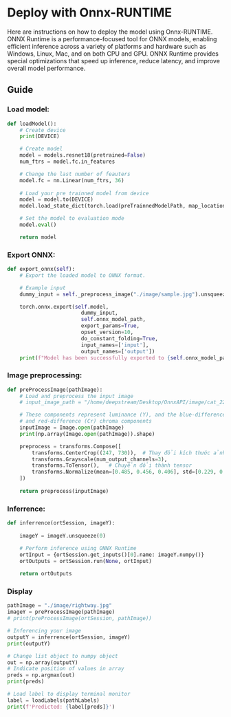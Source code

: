 # Deploy with Onnx-RUNTIME

Here are instructions on how to deploy the model using Onnx-RUNTIME. ONNX Runtime is a performance-focused tool for ONNX models, enabling efficient inference across a variety of platforms and hardware such as Windows, Linux, Mac, and on both CPU and GPU. ONNX Runtime provides special optimizations that speed up inference, reduce latency, and improve overall model performance.

## Guide

### Load model: 

```python
def loadModel():
    # Create device
    print(DEVICE)

    # Create model
    model = models.resnet18(pretrained=False)
    num_ftrs = model.fc.in_features

    # Change the last number of feauters
    model.fc = nn.Linear(num_ftrs, 36)
    
    # Load your pre trainned model from device
    model = model.to(DEVICE)
    model.load_state_dict(torch.load(preTrainnedModelPath, map_location=torch.device(DEVICE)))

    # Set the model to evaluation mode
    model.eval()

    return model
```

### Export ONNX: 

```python
def export_onnx(self):
    # Export the loaded model to ONNX format.

    # Example input
    dummy_input = self._preprocess_image("./image/sample.jpg").unsqueeze(0).to(self.device)

    torch.onnx.export(self.model, 
                        dummy_input, 
                        self.onnx_model_path, 
                        export_params=True, 
                        opset_version=10, 
                        do_constant_folding=True, 
                        input_names=['input'], 
                        output_names=['output'])
    print(f"Model has been successfully exported to {self.onnx_model_path}")
```

### Image preprocessing: 

```python
def preProcessImage(pathImage):
    # Load and preprocess the input image
    # input_image_path = "/home/deepstream/Desktop/OnnxAPI/image/cat_224x224.jpg"

    # These components represent luminance (Y), and the blue-difference (Cb) 
    # and red-difference (Cr) chroma components
    inputImage = Image.open(pathImage)
    print(np.array(Image.open(pathImage)).shape)

    preprocess = transforms.Compose([
        transforms.CenterCrop((247, 730)),  # Thay đổi kích thước ảnh
        transforms.Grayscale(num_output_channels=3),
        transforms.ToTensor(),   # Chuyển đổi thành tensor
        transforms.Normalize(mean=[0.485, 0.456, 0.406], std=[0.229, 0.224, 0.225]),  # Chuẩn hóa dữ liệu
    ])
    
    return preprocess(inputImage)
```

### Inferrence:

```python
def inferrence(ortSession, imageY):
    
    imageY = imageY.unsqueeze(0)

    # Perform inference using ONNX Runtime
    ortInput = {ortSession.get_inputs()[0].name: imageY.numpy()}
    ortOutputs = ortSession.run(None, ortInput)
    
    return ortOutputs
```

### Display

```python
pathImage = "./image/rightway.jpg"
imageY = preProcessImage(pathImage)
# print(preProcessImage(ortSession, pathImage))

# Inferencing your image
outputY = inferrence(ortSession, imageY)
print(outputY)

# Change list object to numpy object
out = np.array(outputY)
# Indicate position of values in array
preds = np.argmax(out)
print(preds)

# Load label to display terminal monitor
label = loadLabels(pathLabels)
print(f'Predicted: {label[preds]}')
```
